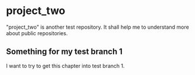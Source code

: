 # project_two
"project_two" is another test repository. It shall help me to understand more about public repositories.

## Something for my test branch 1

I want to try to get this chapter into test branch 1.
